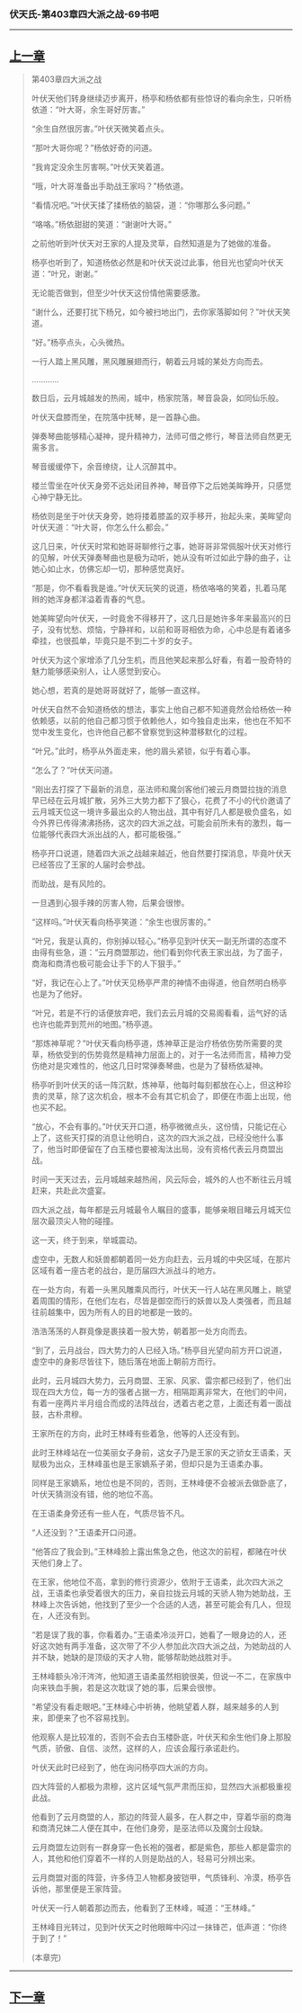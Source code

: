 ### 伏天氏-第403章四大派之战-69书吧

--------
[上一章](./d4bfbc4fd1d3b40187a9d3e9665cc5b3.md)
--------


>
>
>
>第403章四大派之战
>
>叶伏天他们转身继续迈步离开，杨亭和杨依都有些惊讶的看向余生，只听杨依道：“叶大哥，余生哥好厉害。”
>
>“余生自然很厉害。”叶伏天微笑着点头。
>
>“那叶大哥你呢？”杨依好奇的问道。
>
>“我肯定没余生厉害啊。”叶伏天笑着道。
>
>“哦，叶大哥准备出手助战王家吗？”杨依道。
>
>“看情况吧。”叶伏天揉了揉杨依的脑袋，道：“你哪那么多问题。”
>
>“咯咯。”杨依甜甜的笑道：“谢谢叶大哥。”
>
>之前他听到叶伏天对王家的人提及灵草，自然知道是为了她做的准备。
>
>杨亭也听到了，知道杨依必然是和叶伏天说过此事，他目光也望向叶伏天道：“叶兄，谢谢。”
>
>无论能否做到，但至少叶伏天这份情他需要感激。
>
>“谢什么，还要打扰下杨兄，如今被扫地出门，去你家落脚如何？”叶伏天笑道。
>
>“好。”杨亭点头，心头微热。
>
>一行人踏上黑风雕，黑风雕展翅而行，朝着云月城的某处方向而去。
>
>…………
>
>数日后，云月城越发的热闹，城中，杨家院落，琴音袅袅，如同仙乐般。
>
>叶伏天盘膝而坐，在院落中抚琴，是一首静心曲。
>
>弹奏琴曲能够精心凝神，提升精神力，法师可借之修行，琴音法师自然更无需多言。
>
>琴音缓缓停下，余音缭绕，让人沉醉其中。
>
>楼兰雪坐在叶伏天身旁不远处闭目养神，琴音停下之后她美眸睁开，只感觉心神宁静无比。
>
>杨依则是坐于叶伏天身旁，她将搂着膝盖的双手移开，抬起头来，美眸望向叶伏天道：“叶大哥，你怎么什么都会。”
>
>这几日来，叶伏天时常和她哥哥聊修行之事，她哥哥非常佩服叶伏天对修行的见解，叶伏天弹奏琴曲也是极为动听，她从没有听过如此宁静的曲子，让她心如止水，仿佛忘却一切，那种感觉真好。
>
>“那是，你不看看我是谁。”叶伏天玩笑的说道，杨依咯咯的笑着，扎着马尾辫的她浑身都洋溢着青春的气息。
>
>她美眸望向叶伏天，一时竟舍不得移开了，这几日是她许多年来最高兴的日子，没有忧愁、烦恼，宁静祥和，以前和哥哥相依为命，心中总是有着诸多牵挂，也很孤单，毕竟只是不到二十岁的女子。
>
>叶伏天为这个家增添了几分生机，而且他笑起来那么好看，有着一股奇特的魅力能够感染别人，让人感觉到安心。
>
>她心想，若真的是她哥哥就好了，能够一直这样。
>
>叶伏天自然不会知道杨依的想法，事实上他自己都不知道竟然会给杨依一种依赖感，以前的他自己都习惯于依赖他人，如今独自走出来，他也在不知不觉中发生变化，也许他自己都不曾察觉到这种潜移默化的过程。
>
>“叶兄。”此时，杨亭从外面走来，他的眉头紧锁，似乎有着心事。
>
>“怎么了？”叶伏天问道。
>
>“刚出去打探了下最新的消息，巫法师和魔剑客他们被云月商盟拉拢的消息早已经在云月城扩散，另外三大势力都下了狠心，花费了不小的代价邀请了云月城天位这一境许多最出众的人物出战，其中有好几人都是极负盛名，如今外界已传得沸沸扬扬，这次的四大派之战，可能会前所未有的激烈，每一位能够代表四大派出战的人，都可能极强。”
>
>杨亭开口说道，随着四大派之战越来越近，他自然要打探消息，毕竟叶伏天已经答应了王家的人届时会参战。
>
>而助战，是有风险的。
>
>一旦遇到心狠手辣的厉害人物，后果会很惨。
>
>“这样吗。”叶伏天看向杨亭笑道：“余生也很厉害的。”
>
>“叶兄，我是认真的，你别掉以轻心。”杨亭见到叶伏天一副无所谓的态度不由得有些急，道：“云月商盟那边，他们看到你代表王家出战，为了面子，商海和商清也极可能会让手下的人下狠手。”
>
>“好，我记在心上了。”叶伏天见杨亭严肃的神情不由得道，他自然明白杨亭也是为了他好。
>
>“叶兄，若是不行的话便放弃吧，我们去云月城的交易阁看看，运气好的话也许也能弄到荒州的地图。”杨亭道。
>
>“那炼神草呢？”叶伏天看向杨亭道，炼神草正是治疗杨依伤势所需要的灵草，杨依受到的伤势竟然是精神力层面上的，对于一名法师而言，精神力受伤绝对是灾难性的，他这几日时常弹奏琴曲，也是为了替杨依凝神。
>
>杨亭听到叶伏天的话一阵沉默，炼神草，他每时每刻都放在心上，但这种珍贵的灵草，除了这次机会，根本不会有其它机会了，即便在市面上出现，他也买不起。
>
>“放心，不会有事的。”叶伏天开口道，杨亭微微点头，这份情，只能记在心上了，这些天打探的消息让他明白，这次的四大派之战，已经没他什么事了，他当时即便留在了白玉楼也要被淘汰出局，没有资格代表云月商盟出战。
>
>时间一天天过去，云月城越来越热闹，风云际会，城外的人也不断往云月城赶来，共赴此次盛宴。
>
>四大派之战，每年都是云月城最令人瞩目的盛事，能够亲眼目睹云月城天位层次最顶尖人物的碰撞。
>
>这一天，终于到来，举城震动。
>
>虚空中，无数人和妖兽都朝着同一处方向赶去，云月城的中央区域，在那片区域有着一座古老的战台，是历届四大派战斗的地方。
>
>在一处方向，有着一头黑风雕乘风而行，叶伏天一行人站在黑风雕上，眺望着周围的情形，在他们左右，尽皆是御空而行的妖兽以及人类强者，而且越往前越集中，因为所有人的目的地都是一致的。
>
>浩浩荡荡的人群竟像是裹挟着一股大势，朝着那一处方向而去。
>
>“到了，云月战台，四大势力的人已经入场。”杨亭目光望向前方开口说道，虚空中的身影尽皆往下，随后落在地面上朝前方而行。
>
>此时，云月城四大势力，云月商盟、王家、风家、雷宗都已经到了，他们出现在四大方位，每一方的强者占据一方，相隔距离非常大，在他们的中间，有着一座两片半月组合而成的法阵战台，透着古老之意，上面还有着一面战鼓，古朴肃穆。
>
>王家所在的方向，此时王林峰有些着急，他等的人还没有到。
>
>此时王林峰站在一位美丽女子身前，这女子乃是王家的天之骄女王语柔，天赋极为出众，王林峰虽也是王家嫡系子弟，但却只是为王语柔办事。
>
>同样是王家嫡系，地位也是不同的，否则，王林峰便不会被派去做卧底了，叶伏天猜测没有错，他的地位不高。
>
>在王语柔身旁还有一些人在，气质尽皆不凡。
>
>“人还没到？”王语柔开口问道。
>
>“他答应了我会到。”王林峰脸上露出焦急之色，他这次的前程，都赌在叶伏天他们身上了。
>
>在王家，他地位不高，拿到的修行资源少，依附于王语柔，此次四大派之战，王语柔也承受着很大的压力，亲自拉拢云月城的天骄人物为她助战，王林峰上次告诉她，他找到了至少一个合适的人选，甚至可能会有几人，但现在，人还没有到。
>
>“若是误了我的事，你看着办。”王语柔冷淡开口，她看了一眼身边的人，还好这次她有两手准备，这次带了不少人参加此次四大派之战，为她助战的人并不缺，她缺的是顶级的天才人物，能够帮助她战胜对手。
>
>王林峰额头冷汗涔涔，他知道王语柔虽然相貌很美，但说一不二，在家族中向来铁血手腕，若是这次耽误了她的事，后果会很惨。
>
>“希望没有看走眼吧。”王林峰心中祈祷，他眺望着人群，越来越多的人到来，即便来了也不容易找到。
>
>他观察人是比较准的，否则不会去白玉楼卧底，叶伏天和余生他们身上那股气质，骄傲、自信、淡然，这样的人，应该会履行承诺赴约。
>
>叶伏天此时已经到了，他在询问杨亭四大派的方向。
>
>四大阵营的人都极为肃穆，这片区域气氛严肃而压抑，显然四大派都极重视此战。
>
>他看到了云月商盟的人，那边的阵营人最多，在人群之中，穿着华丽的商海和商清兄妹二人便在其中，在他们身旁，是巫法师以及魔剑士段缺。
>
>云月商盟左边则有一群身穿一色长袍的强者，都是紫色，那些人都是雷宗的人，其他和他们穿着不一样的人则是助战的人，轻易可分辨出来。
>
>云月商盟对面的阵营，许多侍卫人物都身披铠甲，气质锋利、冷漠，杨亭告诉他，那里便是王家阵营。
>
>叶伏天一行人朝着那边而去，他看到了王林峰，喊道：“王林峰。”
>
>王林峰目光转过，见到叶伏天之时他眼眸中闪过一抹锋芒，低声道：“你终于到了！”
>
>(本章完)
>
>

--------
[下一章](./ac8bd73d095a6c8f6734d01831fb31a1.md)
--------
